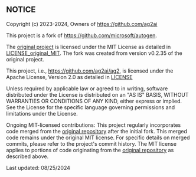 ## NOTICE

Copyright (c) 2023-2024, Owners of https://github.com/ag2ai

This project is a fork of https://github.com/microsoft/autogen.

The [original project](https://github.com/microsoft/autogen) is licensed under the MIT License as detailed in [LICENSE_original_MIT](./license_original/LICENSE_original_MIT). The fork was created from version v0.2.35 of the original project.


This project, i.e., https://github.com/ag2ai/ag2, is licensed under the Apache License, Version 2.0 as detailed in [LICENSE](./LICENSE)


Unless required by applicable law or agreed to in writing, software distributed under the License is distributed on an "AS IS" BASIS, WITHOUT WARRANTIES OR CONDITIONS OF ANY KIND, either express or implied. See the License for the specific language governing permissions and limitations under the License.

Ongoing MIT-licensed contributions:
This project regularly incorporates code merged from the [original repository](https://github.com/microsoft/autogen) after the initial fork. This merged code remains under the original MIT license. For specific details on merged commits, please refer to the project's commit history.
The MIT license applies to portions of code originating from the [original repository](https://github.com/microsoft/autogen) as described above.

Last updated: 08/25/2024
